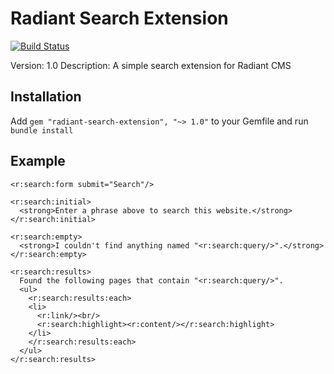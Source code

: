# Radiant Search Extension

[![Build Status](https://secure.travis-ci.org/radiant/radiant-search-extension.png)](http://travis-ci.org/radiant/radiant-search-extension)

Version: 1.0
Description: A simple search extension for Radiant CMS

## Installation

Add `gem "radiant-search-extension", "~> 1.0"` to your Gemfile and run `bundle install`

## Example

```
<r:search:form submit="Search"/>

<r:search:initial>
  <strong>Enter a phrase above to search this website.</strong>
</r:search:initial>

<r:search:empty>
  <strong>I couldn't find anything named "<r:search:query/>".</strong>
</r:search:empty>

<r:search:results>
  Found the following pages that contain "<r:search:query/>".
  <ul>
    <r:search:results:each>
    <li>
      <r:link/><br/>
      <r:search:highlight><r:content/></r:search:highlight>
    </li>
    </r:search:results:each>
  </ul>
</r:search:results>
```
